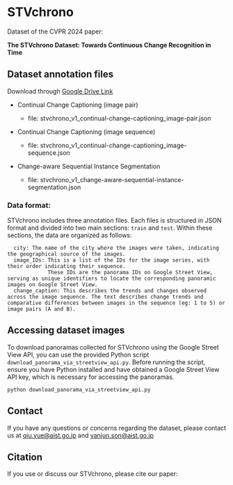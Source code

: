 # STVchrono
Dataset of the CVPR 2024 paper:

**The STVchrono Dataset: Towards Continuous Change Recognition in Time**

## Dataset annotation files

Download through [Google Drive Link](https://drive.google.com/drive/folders/1CHXSSAh2C8RtSgeMnbem_7c9C5Uk6wTb?usp=sharing)

- Continual Change Captioning (image pair)
  - file: stvchrono_v1_continual-change-captioning_image-pair.json
    
- Continual Change Captioning (image sequence)
  - file: stvchrono_v1_continual-change-captioning_image-sequence.json

- Change-aware Sequential Instance Segmentation 
  - file: stvchrono_v1_change-aware-sequential-instance-segmentation.json 

### Data format:
STVchrono includes three annotation files. Each files is structured in JSON format and divided into two main sections: `train` and `test`. Within these sections, the data are organized as follows:

      city: The name of the city where the images were taken, indicating the geographical source of the images.
      image_IDs: This is a list of the IDs for the image series, with their order indicating their sequence. 
                 These IDs are the panorama IDs on Google Street View, serving as unique identifiers to locate the corresponding panoramic images on Google Street View.
      change_caption: This describes the trends and changes observed across the image sequence. The text describes change trends and comparative differences between images in the sequence (eg: 1 to 5) or image pairs (A and B).


## Accessing dataset images

To download panoramas collected for STVchrono using the Google Street View API, you can use the provided Python script `download_panorama_via_streetview_api.py`. 
Before running the script, ensure you have Python installed and have obtained a Google Street View API key, which is necessary for accessing the panoramas. 
```
python download_panorama_via_streetview_api.py
```

## Contact
If you have any questions or concerns regarding the dataset, please contact us at qiu.yue@aist.go.jp and yanjun.son@aist.go.jp


## Citation

If you use or discuss our STVchrono, please cite our paper:
```

```
